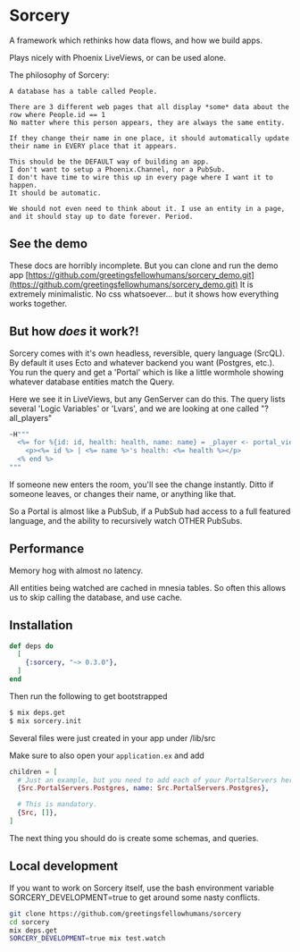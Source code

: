 # Sorcery

A framework which rethinks how data flows, and how we build apps.

Plays nicely with Phoenix LiveViews, or can be used alone.

The philosophy of Sorcery:

```
A database has a table called People.

There are 3 different web pages that all display *some* data about the row where People.id == 1
No matter where this person appears, they are always the same entity.

If they change their name in one place, it should automatically update their name in EVERY place that it appears.

This should be the DEFAULT way of building an app. 
I don't want to setup a Phoenix.Channel, nor a PubSub.
I don't have time to wire this up in every page where I want it to happen.
It should be automatic.

We should not even need to think about it. I use an entity in a page, and it should stay up to date forever. Period.
```

## See the demo
These docs are horribly incomplete. But you can clone and run the demo app [https://github.com/greetingsfellowhumans/sorcery_demo.git](https://github.com/greetingsfellowhumans/sorcery_demo.git)
It is extremely minimalistic. No css whatsoever... but it shows how everything works together.


## But how *does* it work?!
Sorcery comes with it's own headless, reversible, query language (SrcQL). By default it uses Ecto and whatever backend you want (Postgres, etc.). 
You run the query and get a 'Portal' which is like a little wormhole showing whatever database entities match the Query.

Here we see it in LiveViews, but any GenServer can do this.
The query lists several 'Logic Variables' or 'Lvars', and we are looking at one called "?all_players"

```elixir
~H"""
  <%= for %{id: id, health: health, name: name} = _player <- portal_view(@sorcery, :my_portal, "?all_players") do %>
    <p><%= id %> | <%= name %>'s health: <%= health %></p>
  <% end %>
"""
```

If someone new enters the room, you'll see the change instantly. Ditto if someone leaves, or changes their name, or anything like that.


So a Portal is almost like a PubSub, if a PubSub had access to a full featured language, and the ability to recursively watch OTHER PubSubs.


## Performance
Memory hog with almost no latency.

All entities being watched are cached in mnesia tables. So often this allows us to skip calling the database, and use cache.


## Installation


```elixir
def deps do
  [
    {:sorcery, "~> 0.3.0"},
  ]
end
```

Then run the following to get bootstrapped
```bash
$ mix deps.get
$ mix sorcery.init
```

Several files were just created in your app under /lib/src

Make sure to also open your `application.ex` and add
```elixir
children = [
  # Just an example, but you need to add each of your PortalServers here.
  {Src.PortalServers.Postgres, name: Src.PortalServers.Postgres},

  # This is mandatory.
  {Src, []},
]
```

The next thing you should do is create some schemas, and queries. 


## Local development
If you want to work on Sorcery itself, use the bash environment variable SORCERY_DEVELOPMENT=true to get around some nasty conflicts.

```bash
git clone https://github.com/greetingsfellowhumans/sorcery
cd sorcery
mix deps.get
SORCERY_DEVELOPMENT=true mix test.watch
```
